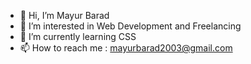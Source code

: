 - 👋 Hi, I’m Mayur Barad
- 👀 I’m interested in Web Development and Freelancing
- 🌱 I’m currently learning CSS
- 📫 How to reach me : mayurbarad2003@gmail.com

<!---
mayurbarad/mayurbarad is a ✨ special ✨ repository because its `README.md` (this file) appears on your GitHub profile.
You can click the Preview link to take a look at your changes.
--->

